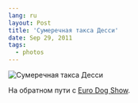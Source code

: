 ```yaml
---
lang: ru
layout: Post
title: 'Сумеречная такса Десси'
date: Sep 29, 2011
tags:
  - photos
---
```


![Сумеречная такса Десси](photo://2011-09-05_5D_5863_Artem_Sapegin)

На обратном пути с [Euro Dog Show](http://foto.mail.ru/mail/artem-sapegin/529 'Фотографии с выставки').
